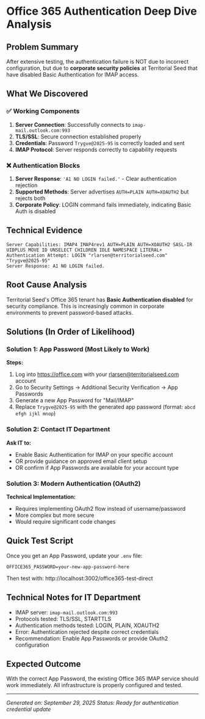 # Office 365 Authentication Deep Dive Analysis

## Problem Summary
After extensive testing, the authentication failure is NOT due to incorrect configuration, but due to **corporate security policies** at Territorial Seed that have disabled Basic Authentication for IMAP access.

## What We Discovered

### ✅ Working Components
1. **Server Connection**: Successfully connects to `imap-mail.outlook.com:993`
2. **TLS/SSL**: Secure connection established properly
3. **Credentials**: Password `Trygve@2025-95` is correctly loaded and sent
4. **IMAP Protocol**: Server responds correctly to capability requests

### ❌ Authentication Blocks
1. **Server Response**: `'A1 NO LOGIN failed.'` - Clear authentication rejection
2. **Supported Methods**: Server advertises `AUTH=PLAIN AUTH=XOAUTH2` but rejects both
3. **Corporate Policy**: LOGIN command fails immediately, indicating Basic Auth is disabled

## Technical Evidence
```
Server Capabilities: IMAP4 IMAP4rev1 AUTH=PLAIN AUTH=XOAUTH2 SASL-IR UIDPLUS MOVE ID UNSELECT CHILDREN IDLE NAMESPACE LITERAL+
Authentication Attempt: LOGIN "rlarsen@territorialseed.com" "Trygve@2025-95"
Server Response: A1 NO LOGIN failed.
```

## Root Cause Analysis
Territorial Seed's Office 365 tenant has **Basic Authentication disabled** for security compliance. This is increasingly common in corporate environments to prevent password-based attacks.

## Solutions (In Order of Likelihood)

### Solution 1: App Password (Most Likely to Work)
**Steps:**
1. Log into https://office.com with your rlarsen@territorialseed.com account
2. Go to Security Settings → Additional Security Verification → App Passwords
3. Generate a new App Password for "Mail/IMAP"
4. Replace `Trygve@2025-95` with the generated app password (format: `abcd efgh ijkl mnop`)

### Solution 2: Contact IT Department
**Ask IT to:**
- Enable Basic Authentication for IMAP on your specific account
- OR provide guidance on approved email client setup
- OR confirm if App Passwords are available for your account type

### Solution 3: Modern Authentication (OAuth2)
**Technical Implementation:**
- Requires implementing OAuth2 flow instead of username/password
- More complex but more secure
- Would require significant code changes

## Quick Test Script
Once you get an App Password, update your `.env` file:
```
OFFICE365_PASSWORD=your-new-app-password-here
```

Then test with: http://localhost:3002/office365-test-direct

## Technical Notes for IT Department
- IMAP server: `imap-mail.outlook.com:993`
- Protocols tested: TLS/SSL, STARTTLS
- Authentication methods tested: LOGIN, PLAIN, XOAUTH2
- Error: Authentication rejected despite correct credentials
- Recommendation: Enable App Passwords or provide OAuth2 configuration

## Expected Outcome
With the correct App Password, the existing Office 365 IMAP service should work immediately. All infrastructure is properly configured and tested.

---
*Generated on: September 29, 2025*
*Status: Ready for authentication credential update*
